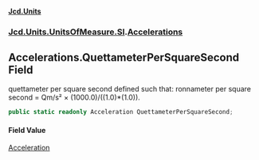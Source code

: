 #### [Jcd.Units](index 'index')
### [Jcd.Units.UnitsOfMeasure.SI](Jcd.Units.UnitsOfMeasure.SI 'Jcd.Units.UnitsOfMeasure.SI').[Accelerations](Accelerations 'Jcd.Units.UnitsOfMeasure.SI.Accelerations')

## Accelerations.QuettameterPerSquareSecond Field

quettameter per square second defined such that: ronnameter per square second = Qm/s² × (1000.0)/((1.0)*(1.0)).

```csharp
public static readonly Acceleration QuettameterPerSquareSecond;
```

#### Field Value
[Acceleration](Acceleration 'Jcd.Units.UnitTypes.Acceleration')